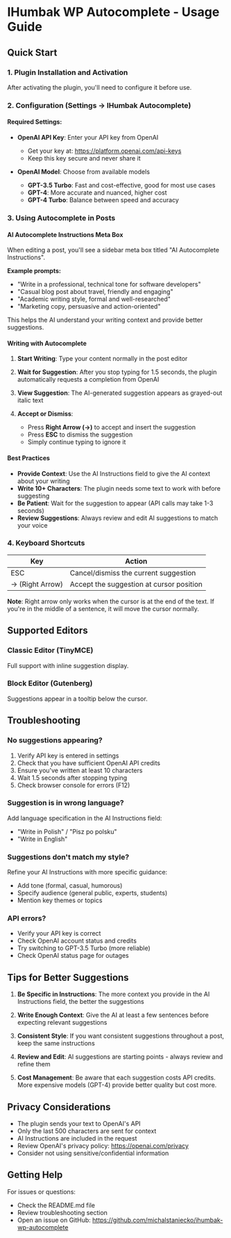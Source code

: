 # IHumbak WP Autocomplete - Usage Guide

## Quick Start

### 1. Plugin Installation and Activation
After activating the plugin, you'll need to configure it before use.

### 2. Configuration (Settings → IHumbak Autocomplete)

#### Required Settings:
- **OpenAI API Key**: Enter your API key from OpenAI
  - Get your key at: https://platform.openai.com/api-keys
  - Keep this key secure and never share it

- **OpenAI Model**: Choose from available models
  - **GPT-3.5 Turbo**: Fast and cost-effective, good for most use cases
  - **GPT-4**: More accurate and nuanced, higher cost
  - **GPT-4 Turbo**: Balance between speed and accuracy

### 3. Using Autocomplete in Posts

#### AI Autocomplete Instructions Meta Box
When editing a post, you'll see a sidebar meta box titled "AI Autocomplete Instructions".

**Example prompts:**
- "Write in a professional, technical tone for software developers"
- "Casual blog post about travel, friendly and engaging"
- "Academic writing style, formal and well-researched"
- "Marketing copy, persuasive and action-oriented"

This helps the AI understand your writing context and provide better suggestions.

#### Writing with Autocomplete

1. **Start Writing**: Type your content normally in the post editor

2. **Wait for Suggestion**: After you stop typing for 1.5 seconds, the plugin automatically requests a completion from OpenAI

3. **View Suggestion**: The AI-generated suggestion appears as grayed-out italic text

4. **Accept or Dismiss**:
   - Press **Right Arrow (→)** to accept and insert the suggestion
   - Press **ESC** to dismiss the suggestion
   - Simply continue typing to ignore it

#### Best Practices

- **Provide Context**: Use the AI Instructions field to give the AI context about your writing
- **Write 10+ Characters**: The plugin needs some text to work with before suggesting
- **Be Patient**: Wait for the suggestion to appear (API calls may take 1-3 seconds)
- **Review Suggestions**: Always review and edit AI suggestions to match your voice

### 4. Keyboard Shortcuts

| Key | Action |
|-----|--------|
| ESC | Cancel/dismiss the current suggestion |
| → (Right Arrow) | Accept the suggestion at cursor position |

**Note**: Right arrow only works when the cursor is at the end of the text. If you're in the middle of a sentence, it will move the cursor normally.

## Supported Editors

### Classic Editor (TinyMCE)
Full support with inline suggestion display.

### Block Editor (Gutenberg)
Suggestions appear in a tooltip below the cursor.

## Troubleshooting

### No suggestions appearing?
1. Verify API key is entered in settings
2. Check that you have sufficient OpenAI API credits
3. Ensure you've written at least 10 characters
4. Wait 1.5 seconds after stopping typing
5. Check browser console for errors (F12)

### Suggestion is in wrong language?
Add language specification in the AI Instructions field:
- "Write in Polish" / "Pisz po polsku"
- "Write in English"

### Suggestions don't match my style?
Refine your AI Instructions with more specific guidance:
- Add tone (formal, casual, humorous)
- Specify audience (general public, experts, students)
- Mention key themes or topics

### API errors?
- Verify your API key is correct
- Check OpenAI account status and credits
- Try switching to GPT-3.5 Turbo (more reliable)
- Check OpenAI status page for outages

## Tips for Better Suggestions

1. **Be Specific in Instructions**: The more context you provide in the AI Instructions field, the better the suggestions

2. **Write Enough Context**: Give the AI at least a few sentences before expecting relevant suggestions

3. **Consistent Style**: If you want consistent suggestions throughout a post, keep the same instructions

4. **Review and Edit**: AI suggestions are starting points - always review and refine them

5. **Cost Management**: Be aware that each suggestion costs API credits. More expensive models (GPT-4) provide better quality but cost more.

## Privacy Considerations

- The plugin sends your text to OpenAI's API
- Only the last 500 characters are sent for context
- AI Instructions are included in the request
- Review OpenAI's privacy policy: https://openai.com/privacy
- Consider not using sensitive/confidential information

## Getting Help

For issues or questions:
- Check the README.md file
- Review troubleshooting section
- Open an issue on GitHub: https://github.com/michalstaniecko/ihumbak-wp-autocomplete
